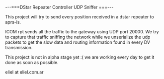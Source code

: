 ---===DStar Repeater Controller UDP Sniffer ===---

This project will try to send every position received in a dstar repeater to aprs-is.

ICOM rpt sends all the traffic to the gateway using UDP port 20000.
We try to capture that traffic sniffing the network while we unserialize the udp packets to get
the slow data and routing information found in every DV transmission.

This project is not in alpha stage yet :( we are working every day to get it done as soon as possible.

eliel at eliel.com.ar
